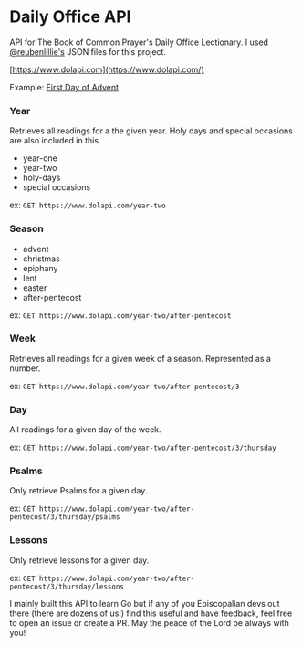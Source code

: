 # Daily Office API
API for The Book of Common Prayer's Daily Office Lectionary. I used [@reubenlillie's](https://github.com/reubenlillie/daily-office) JSON files for this project. 

[https://www.dolapi.com](https://www.dolapi.com/)

Example: [First Day of Advent](https://www.dolapi.com/year-one/advent/1/Sunday)

### Year
Retrieves all readings for a the given year. Holy days and special occasions are also included in this.
- year-one
- year-two
- holy-days
- special occasions

ex: `GET https://www.dolapi.com/year-two`

### Season
- advent
- christmas
- epiphany
- lent 
- easter
- after-pentecost

ex: `GET https://www.dolapi.com/year-two/after-pentecost`


### Week
Retrieves all readings for a given week of a season. Represented as a number.

ex: `GET https://www.dolapi.com/year-two/after-pentecost/3`


### Day
All readings for a given day of the week.

ex: `GET https://www.dolapi.com/year-two/after-pentecost/3/thursday`

### Psalms
Only retrieve Psalms for a given day.

ex: `GET https://www.dolapi.com/year-two/after-pentecost/3/thursday/psalms`


### Lessons
Only retrieve lessons for a given day.

ex: `GET https://www.dolapi.com/year-two/after-pentecost/3/thursday/lessons`


I mainly built this API to learn Go but if any of you Episcopalian devs out there (there are dozens of us!) find this useful and have feedback, feel free to open an issue or create a PR. May the peace of the Lord be always with you!

